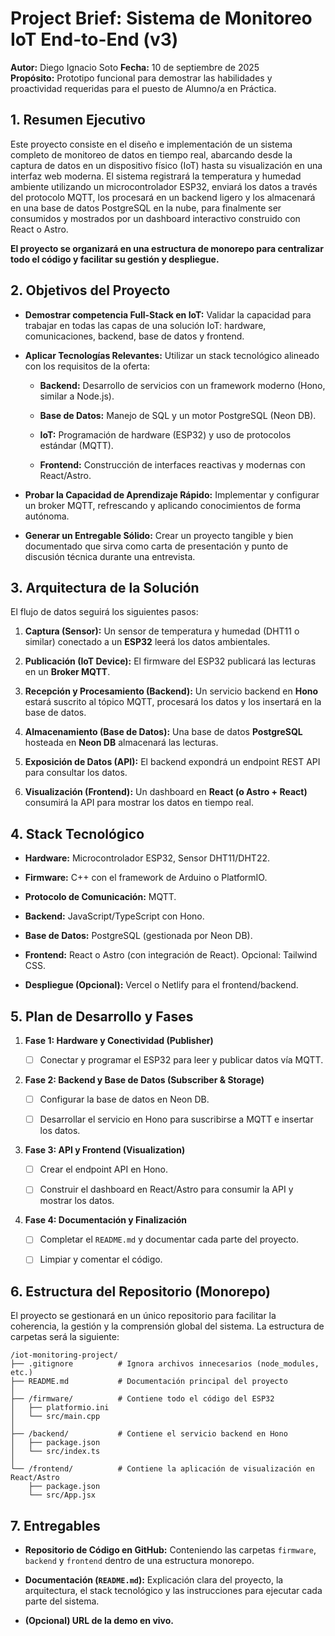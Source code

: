 # Project Brief: Sistema de Monitoreo IoT End-to-End (v3) 

**Autor:** Diego Ignacio Soto
**Fecha:** 10 de septiembre de 2025  
**Propósito:** Prototipo funcional para demostrar las habilidades y proactividad requeridas para el puesto de Alumno/a en Práctica.

## 1. Resumen Ejecutivo

Este proyecto consiste en el diseño e implementación de un sistema completo de monitoreo de datos en tiempo real, abarcando desde la captura de datos en un dispositivo físico (IoT) hasta su visualización en una interfaz web moderna. El sistema registrará la temperatura y humedad ambiente utilizando un microcontrolador ESP32, enviará los datos a través del protocolo MQTT, los procesará en un backend ligero y los almacenará en una base de datos PostgreSQL en la nube, para finalmente ser consumidos y mostrados por un dashboard interactivo construido con React o Astro.

**El proyecto se organizará en una estructura de monorepo para centralizar todo el código y facilitar su gestión y despliegue.**

## 2. Objetivos del Proyecto

- **Demostrar competencia Full-Stack en IoT:** Validar la capacidad para trabajar en todas las capas de una solución IoT: hardware, comunicaciones, backend, base de datos y frontend.

- **Aplicar Tecnologías Relevantes:** Utilizar un stack tecnológico alineado con los requisitos de la oferta:

  - **Backend:** Desarrollo de servicios con un framework moderno (Hono, similar a Node.js).

  - **Base de Datos:** Manejo de SQL y un motor PostgreSQL (Neon DB).

  - **IoT:** Programación de hardware (ESP32) y uso de protocolos estándar (MQTT).

  - **Frontend:** Construcción de interfaces reactivas y modernas con React/Astro.

- **Probar la Capacidad de Aprendizaje Rápido:** Implementar y configurar un broker MQTT, refrescando y aplicando conocimientos de forma autónoma.

- **Generar un Entregable Sólido:** Crear un proyecto tangible y bien documentado que sirva como carta de presentación y punto de discusión técnica durante una entrevista.

## 3. Arquitectura de la Solución

El flujo de datos seguirá los siguientes pasos:

1. **Captura (Sensor):** Un sensor de temperatura y humedad (DHT11 o similar) conectado a un **ESP32** leerá los datos ambientales.

2. **Publicación (IoT Device):** El firmware del ESP32 publicará las lecturas en un **Broker MQTT**.

3. **Recepción y Procesamiento (Backend):** Un servicio backend en **Hono** estará suscrito al tópico MQTT, procesará los datos y los insertará en la base de datos.

4. **Almacenamiento (Base de Datos):** Una base de datos **PostgreSQL** hosteada en **Neon DB** almacenará las lecturas.

5. **Exposición de Datos (API):** El backend expondrá un endpoint REST API para consultar los datos.

6. **Visualización (Frontend):** Un dashboard en **React (o Astro + React)** consumirá la API para mostrar los datos en tiempo real.

## 4. Stack Tecnológico

- **Hardware:** Microcontrolador ESP32, Sensor DHT11/DHT22.

- **Firmware:** C++ con el framework de Arduino o PlatformIO.

- **Protocolo de Comunicación:** MQTT.

- **Backend:** JavaScript/TypeScript con Hono.

- **Base de Datos:** PostgreSQL (gestionada por Neon DB).

- **Frontend:** React o Astro (con integración de React). Opcional: Tailwind CSS.

- **Despliegue (Opcional):** Vercel o Netlify para el frontend/backend.

## 5. Plan de Desarrollo y Fases

1. **Fase 1: Hardware y Conectividad (Publisher)**

   - [ ] Conectar y programar el ESP32 para leer y publicar datos vía MQTT.

2. **Fase 2: Backend y Base de Datos (Subscriber & Storage)**

   - [ ] Configurar la base de datos en Neon DB.

   - [ ] Desarrollar el servicio en Hono para suscribirse a MQTT e insertar los datos.

3. **Fase 3: API y Frontend (Visualization)**

   - [ ] Crear el endpoint API en Hono.

   - [ ] Construir el dashboard en React/Astro para consumir la API y mostrar los datos.

4. **Fase 4: Documentación y Finalización**

   - [ ] Completar el `README.md` y documentar cada parte del proyecto.

   - [ ] Limpiar y comentar el código.

## 6. Estructura del Repositorio (Monorepo)

El proyecto se gestionará en un único repositorio para facilitar la coherencia, la gestión y la comprensión global del sistema. La estructura de carpetas será la siguiente:

```text
/iot-monitoring-project/
├── .gitignore          # Ignora archivos innecesarios (node_modules, etc.)
├── README.md           # Documentación principal del proyecto
│
├── /firmware/          # Contiene todo el código del ESP32
│   ├── platformio.ini
│   └── src/main.cpp
│
├── /backend/           # Contiene el servicio backend en Hono
│   ├── package.json
│   └── src/index.ts
│
└── /frontend/          # Contiene la aplicación de visualización en React/Astro
    ├── package.json
    └── src/App.jsx
```

## 7. Entregables

- **Repositorio de Código en GitHub:** Conteniendo las carpetas `firmware`, `backend` y `frontend` dentro de una estructura monorepo.

- **Documentación (`README.md`):** Explicación clara del proyecto, la arquitectura, el stack tecnológico y las instrucciones para ejecutar cada parte del sistema.

- **(Opcional) URL de la demo en vivo.**
